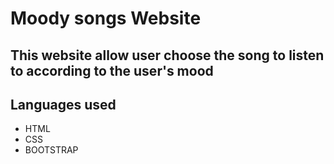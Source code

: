 # Moody songs Website
## This website allow user choose the song to listen to according to the user's mood 
## Languages used
- HTML
- CSS
- BOOTSTRAP

